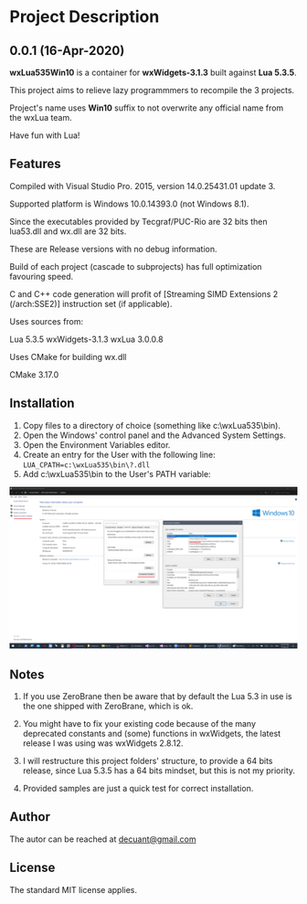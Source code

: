 # Project Description

## 0.0.1 (16-Apr-2020)

**wxLua535Win10** is a container for **wxWidgets-3.1.3** built against **Lua 5.3.5**.

This project aims to relieve lazy programmmers to recompile the 3 projects.

Project's name uses **Win10** suffix to not overwrite any official name from the wxLua team.

Have fun with Lua!

## Features

Compiled with Visual Studio Pro. 2015, version 14.0.25431.01 update 3.

Supported platform is Windows 10.0.14393.0 (not Windows 8.1).

Since the executables provided by Tecgraf/PUC-Rio are 32 bits then lua53.dll and wx.dll are 32 bits.

These are Release versions with no debug information.

Build of each project (cascade to subprojects) has full optimization favouring speed.

C and C++ code generation will profit of [Streaming SIMD Extensions 2 (/arch:SSE2)] instruction set (if applicable).

Uses sources from:

Lua 5.3.5
wxWidgets-3.1.3
wxLua 3.0.0.8

Uses CMake for building wx.dll

CMake 3.17.0

## Installation

1. Copy files to a directory of choice (something like c:\wxLua535\bin).  
2. Open the Windows' control panel and the Advanced System Settings.  
3. Open the Environment Variables editor.
4. Create an entry for the User with the following line: 
	``LUA_CPATH=c:\wxLua535\bin\?.dll``
5. Add c:\wxLua535\bin to the User's PATH variable:

![Windows Environment](/doc/Environment.png)

## Notes

1. If you use ZeroBrane then be aware that by default the Lua 5.3 in use is the one shipped with ZeroBrane, which is ok.

2. You might have to fix your existing code because of the many deprecated constants and (some) functions in wxWidgets, the latest release I was using was wxWidgets 2.8.12.

3. I will restructure this project folders' structure, to provide a 64 bits release, since Lua 5.3.5 has a 64 bits mindset, but this is not my priority.

4. Provided samples are just a quick test for correct installation.


## Author

The autor can be reached at decuant@gmail.com


## License

The standard MIT license applies.
